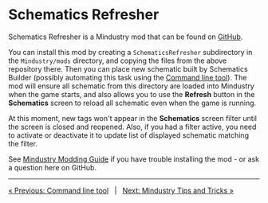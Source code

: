 # Schematics Refresher

Schematics Refresher is a Mindustry mod that can be found on 
[GitHub](https://github.com/cardillan/SchematicsRefresher).

You can install this mod by creating a `SchematicsRefresher` subdirectory in the `Mindustry/mods` directory, and 
copying the files from the above repository there. Then you can place new schematic built by Schematics Builder 
(possibly automating this task using the [Command line tool](TOOLS-CMDLINE.markdown)). The mod will ensure all 
schematic from this directory are loaded into Mindustry when the game starts, and also allows you to use the 
**Refresh** button in the **Schematics** screen to reload all schematic even when the game is running.

At this moment, new tags won't appear in the **Schematics** screen filter until the screen is closed and reopened. 
Also, if you had a filter active, you need to activate or deactivate it to update list of displayed schematic 
matching the filter.

See [Mindustry Modding Guide](https://simonwoodburyforget.github.io/mindustry-modding/) if you have trouble 
installing the mod - or ask a question here on GitHub.

---

[« Previous: Command line tool](TOOLS-CMDLINE.markdown) &nbsp; | &nbsp;
[Next: Mindustry Tips and Tricks »](MINDUSTRY-TIPS-N-TRICKS.markdown)
